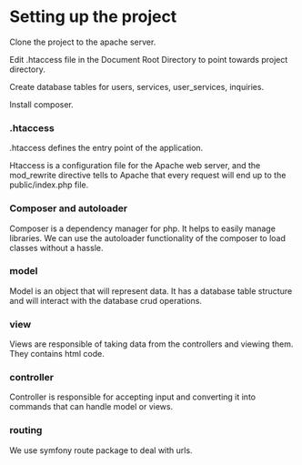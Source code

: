 # Setting up the project
Clone the project to the apache server.

Edit .htaccess file in the Document Root Directory to point towards project directory.

Create database tables for users, services, user_services, inquiries.

Install composer.

### .htaccess
.htaccess defines the entry point of the application.

Htaccess is a configuration file for the Apache web server, and the mod_rewrite directive tells to Apache that every request will end up to the public/index.php file.

### Composer and autoloader
Composer is a dependency manager for php. It helps to easily manage libraries. We can use the autoloader functionality of the composer to load classes without a hassle.

### model
Model is an object that will represent data. It has a database table structure and will interact with the database crud operations.

### view
Views are responsible of taking data from the controllers and viewing them. They contains html code.

### controller
Controller is responsible for accepting input and converting it into commands that can handle model or views.

### routing
We use symfony route package to deal with urls.
